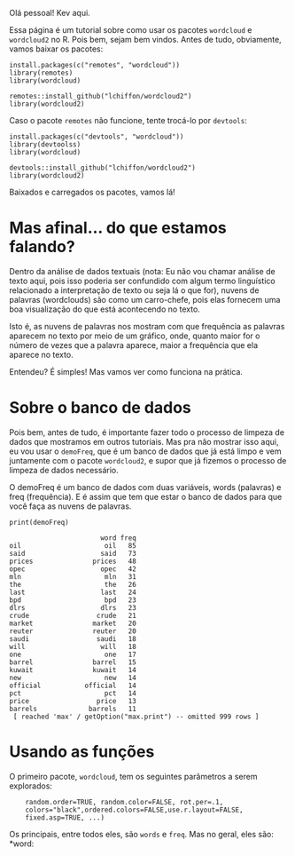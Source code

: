 Olá pessoal! Kev aqui.

Essa página é um tutorial sobre como usar os pacotes ```wordcloud``` e ```wordcloud2``` no R. Pois bem, sejam bem vindos. Antes de tudo, obviamente, vamos baixar os pacotes:
```
install.packages(c("remotes", "wordcloud"))
library(remotes)
library(wordcloud)

remotes::install_github("lchiffon/wordcloud2")
library(wordcloud2)
```

Caso o pacote ```remotes``` não funcione, tente trocá-lo por ```devtools```:
```
install.packages(c("devtools", "wordcloud"))
library(devtoolss)
library(wordcloud)

devtools::install_github("lchiffon/wordcloud2")
library(wordcloud2)
```

Baixados e carregados os pacotes, vamos lá!

# Mas afinal... do que estamos falando?
Dentro da análise de dados textuais (nota: Eu não vou chamar análise de texto aqui, pois isso poderia ser confundido com algum termo linguístico relacionado a interpretação de texto ou seja lá o que for), nuvens de palavras (wordclouds) são como um carro-chefe, pois elas fornecem uma boa visualização do que está acontecendo no texto.

Isto é, as nuvens de palavras nos mostram com que frequência as palavras aparecem no texto por meio de um gráfico, onde, quanto maior for o número de vezes que a palavra aparece, maior a frequência que ela aparece no texto.

Entendeu? É simples! Mas vamos ver como funciona na prática.

# Sobre o banco de dados
Pois bem, antes de tudo, é importante fazer todo o processo de limpeza de dados que mostramos em outros tutoriais. Mas pra não mostrar isso aqui, eu vou usar o ```demoFreq```, que é um banco de dados que já está limpo e vem juntamente com o pacote ```wordcloud2```, e supor que já fizemos o processo de limpeza de dados necessário.

O demoFreq é um banco de dados com duas variáveis, words (palavras) e freq (frequência). E é assim que tem que estar o banco de dados para que você faça as nuvens de palavras. 
```
print(demoFreq)

                       word freq
oil                     oil   85
said                   said   73
prices               prices   48
opec                   opec   42
mln                     mln   31
the                     the   26
last                   last   24
bpd                     bpd   23
dlrs                   dlrs   23
crude                 crude   21
market               market   20
reuter               reuter   20
saudi                 saudi   18
will                   will   18
one                     one   17
barrel               barrel   15
kuwait               kuwait   14
new                     new   14
official           official   14
pct                     pct   14
price                 price   13
barrels             barrels   11
 [ reached 'max' / getOption("max.print") -- omitted 999 rows ]
 ```
 
# Usando as funções
O primeiro pacote, ```wordcloud```, tem os seguintes parâmetros a serem explorados:
```wordcloud(words,freq,scale=c(4,.5),min.freq=3,max.words=Inf,
	random.order=TRUE, random.color=FALSE, rot.per=.1,
	colors="black",ordered.colors=FALSE,use.r.layout=FALSE,
	fixed.asp=TRUE, ...)
 ```
 Os principais, entre todos eles, são ```words``` e ```freq```. Mas no geral, eles são:
 *word: 
